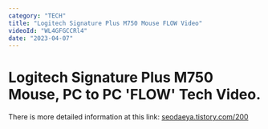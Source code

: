 ```yaml
---
category: "TECH"
title: "Logitech Signature Plus M750 Mouse FLOW Video"
videoId: "WL4GFGCCRl4"
date: "2023-04-07"
---
```


# Logitech Signature Plus M750 Mouse, PC to PC 'FLOW' Tech Video.
There is more detailed information at this link: [seodaeya.tistory.com/200](https://seodaeya.tistory.com/200)